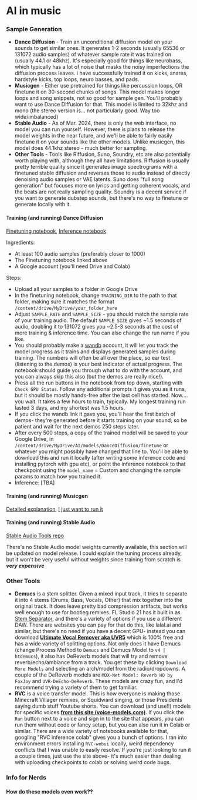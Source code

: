# AI in music

### Sample Generation

- **Dance Diffusion** - Train an unconditional diffusion model on your sounds to get similar ones. It generates 1-2 seconds (usually 65536 or 131072 audio samples) of whatever sample rate it was trained on (usually 44.1 or 48khz). It's especially good for things like neurobass, which typically has a lot of noise that masks the noisy imperfections the diffusion process leaves. i have successfully trained it on kicks, snares, hardstyle kicks, top loops, neuro basses, and pads. 
- **Musicgen** - Either use pretrained for things like percussion loops, OR finetune it on 30-second chunks of songs. This model makes longer loops and song snippets, not so good for sample gen. You'll probably want to use Dance Diffusion for that. This model is limited to 32khz and mono (the stereo version is... not particularly good. Way too wide/imbalanced) 
- **Stable Audio** - As of Mar. 2024, there is only the web interface, no model you can run yourself. However, there is plans to release the model weights in the near future, and we'll be able to fairly easily finetune it on your sounds like the other models. Unlike musicgen, this model does 44.1khz stereo - much better for sampling. 
- **Other Tools** - Tools like Riffusion, Suno, Soundry, etc are also potentially worth playing with, although they all have limitations. Riffusion is usually pretty terrible quality since it generates image spectrograms with a finetuned stable diffusion and reverses those to audio instead of directly denoising audio samples or VAE latents. Suno does "full song generation" but focuses more on lyrics and getting coherent vocals, and the beats are not really sampling quality. Soundry is a decent service if you want to generate dubstep sounds, but there's no way to finetune or generate locally with it.

#### Training (and running) Dance Diffusion

[Finetuning notebook](https://colab.research.google.com/github/Harmonai-org/sample-generator/blob/main/Finetune_Dance_Diffusion.ipynb), [Inference notebook](https://colab.research.google.com/github/Harmonai-org/sample-generator/blob/main/Dance_Diffusion.ipynb)

Ingredients:
- At least 100 audio samples (preferably closer to 1000)
- The Finetuning notebook linked above
- A Google account (you'll need Drive and Colab)

Steps:
- Upload all your samples to a folder in Google Drive
- In the finetuning notebook, change `TRAINING_DIR` to the path to that folder, making sure it matches the format `/content/drive/MyDrive/your_folder_here`
- Adjust `SAMPLE_RATE` and `SAMPLE_SIZE` - you should match the sample rate of your training audio. The default `SAMPLE_SIZE` gives ~1.5 seconds of audio, doubling it to 131072 gives you ~2.5-3 seconds at the cost of more training & inference time. You can also change the run name if you like. 
- You should probably make a [wandb](https://wandb.ai/) account, it will let you track the model progress as it trains and displays generated samples during training. The numbers will often be all over the place, so ear test (listening to the demos) is your best indicator of actual progress. The notebook should guide you through what to do with the account, and you can always skip this also (but the demos are really nice!).
- Press all the run buttons in the notebook from top down, starting with `Check GPU Status`. Follow any additional prompts it gives you as it runs, but it should be mostly hands-free after the last cell has started. Now.... you wait. It takes a few hours to train, typically. My longest training run lasted 3 days, and my shortest was 1.5 hours.
- If you click the wandb link it gave you, you'll hear the first batch of demos- they're generated before it starts training on your sound, so be patient and wait for the next demos 250 steps later.
- After every 500 steps, a copy of the trained model will be saved to your Google Drive, in `/content/drive/MyDrive/AI/models/DanceDiffusion/finetune` or whatever you might possibly have changed that line to. You'll be able to download this and run it locally (after writing some inference code and installing pytorch with gpu etc), or point the inference notebook to that checkpoint using the `model_name` = Custom and changing the sample params to match how you trained it.
- Inference: [TBA]

#### Training (and running) Musicgen

[Detailed explanation](https://colab.research.google.com/drive/13tbcC3A42KlaUZ21qvUXd25SFLu8WIvb), [I just want to run it](https://colab.research.google.com/drive/1VX8tMAfyWVEHZiyviuovUgKXq1GpKcdR)

#### Training (and running) Stable Audio

[Stable Audio Tools repo](https://github.com/Stability-AI/stable-audio-tools)

There's no Stable Audio model weights currently available, this section will be updated on model release. I could explain the tuning process already, but it won't be very useful without weights since training from scratch is ***very expensive***

### Other Tools

- **Demucs** is a stem splitter. Given a mixed input track, it tries to separate it into 4 stems (Drums, Bass, Vocals, Other) that mix together into the original track. It does leave pretty bad compression artifacts, but works well enough to use for bootleg remixes. FL Studio 21 has it built in as [Stem Separator](https://www.image-line.com/fl-studio-learning/fl-studio-online-manual/html/playlist.htm#audio_clip_extractstems), and there's a variety of options if you use a different DAW. There are websites you can pay for that do this, like lalal.ai and similar, but there's no need if you have a decent GPU- instead you can download **[Ultimate Vocal Remover aka UVR5](https://ultimatevocalremover.com/)** which is 100% free and has a wide variety of splitting options. Not only does it have Demucs (change Process Method to `Demucs` and Demucs Model to `v4 | htdemucs`), it also has DeReverb models that will try and remove reverb/echo/ambiance from a track. You get these by clicking `Download More Models` and selecting an arch/model from the radio/dropdowns. A couple of the DeReverb models are `MDX-Net Model: Reverb HQ by FoxJoy` and `UVR-DeEcho-DeReverb`. These models are crazy fun, and I'd recommend trying a variety of them to get familiar.
- **RVC** is a voice transfer model. This is how everyone is making those Minecraft Villager remixes, or Squidward singing, or those Presidents saying dumb stuff Youtube shorts. You can download (and use!!) models for specific voices **[from this site (voice-models.com)](https://voice-models.com/)**. If you click the `Run` button next to a voice and sign in to the site that appears, you can run them without code or fancy setup, but you can also run it in Colab or similar. There are a wide variety of notebooks available for that, googling "RVC inference colab" gives you a bunch of options. I ran into environment errors installing `RVC-webui` locally, weird dependency conflicts that I was unable to easily resolve. If you're just looking to run it a couple times, just use the site above- it's much easier than dealing with uploading checkpoints to colab or solving weird code bugs. 

### Info for Nerds

#### How do these models even work??

